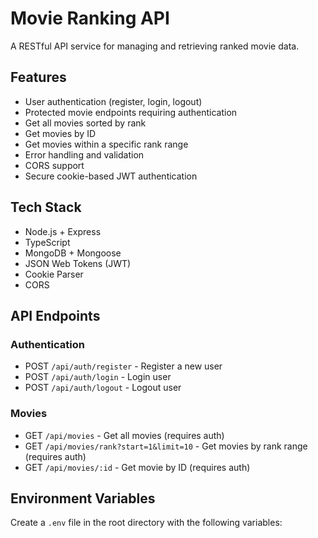 # Movie Ranking API

A RESTful API service for managing and retrieving ranked movie data.

## Features

- User authentication (register, login, logout)
- Protected movie endpoints requiring authentication
- Get all movies sorted by rank
- Get movies by ID
- Get movies within a specific rank range
- Error handling and validation
- CORS support
- Secure cookie-based JWT authentication

## Tech Stack

- Node.js + Express
- TypeScript
- MongoDB + Mongoose
- JSON Web Tokens (JWT)
- Cookie Parser
- CORS

## API Endpoints

### Authentication

- POST `/api/auth/register` - Register a new user
- POST `/api/auth/login` - Login user
- POST `/api/auth/logout` - Logout user

### Movies

- GET `/api/movies` - Get all movies (requires auth)
- GET `/api/movies/rank?start=1&limit=10` - Get movies by rank range (requires auth)
- GET `/api/movies/:id` - Get movie by ID (requires auth)

## Environment Variables

Create a `.env` file in the root directory with the following variables:
